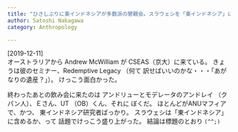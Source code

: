```yaml
---
title: "ひさしぶりに東インドネシアが多数派の懇親会。スラウェシを「東インドネシア」に入れるべきか議論した。結果、「だめ」。「あいつらは親族体系がでたらめだ」からだ"
author: Satoshi Nakagawa
category: Anthropology

---
```


[2019-12-11]  
 オーストラリアから
Andrew McWilliam が CSEAS（京大）に来ている。
きょうは彼のセミナー、Redemptive Legacy （何て
訳せばいいのかな・・・「あがなりの遺産？」）。
けっこう面白かった。

 終わったあとの飲み会に来たのは
アンドリューとモデレータのアンドレイ
（クパン人）、Ｅさん、UT （OB）くん、それに
ぼくだ。
ほとんどがANUマフィアで、かつ、
東インドネシア研究者ばっかり。
スラウェシは「東インドネシア」に含めるか、って
話題でけっこう盛り上がった。
結論は標題のとおり `(^^;)`

